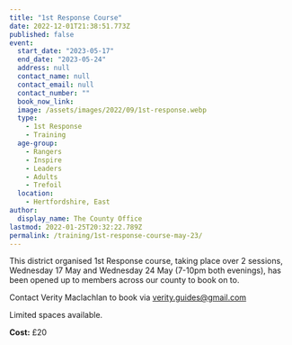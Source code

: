 ```yaml
---
title: "1st Response Course"
date: 2022-12-01T21:38:51.773Z
published: false
event:
  start_date: "2023-05-17"
  end_date: "2023-05-24"
  address: null
  contact_name: null
  contact_email: null
  contact_number: ""
  book_now_link: 
  image: /assets/images/2022/09/1st-response.webp
  type:
    - 1st Response
    - Training
  age-group:
    - Rangers
    - Inspire
    - Leaders
    - Adults
    - Trefoil
  location:
    - Hertfordshire, East
author:
  display_name: The County Office
lastmod: 2022-01-25T20:32:22.789Z
permalink: /training/1st-response-course-may-23/
---
```

This district organised 1st Response course, taking place over 2 sessions, Wednesday 17 May and Wednesday 24 May (7-10pm both evenings), has been opened up to members across our county to book on to.

Contact Verity Maclachlan to book via <verity.guides@gmail.com>

Limited spaces available.

**Cost:** £20
